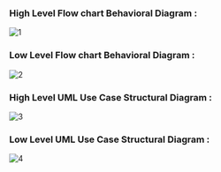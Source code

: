    ###  High Level Flow chart Behavioral Diagram :
 ![1](https://user-images.githubusercontent.com/98866993/157816512-175a7c00-e3c4-48c5-82c8-e4cbe82e1da8.png)
    
   ### Low Level Flow chart Behavioral Diagram :
 ![2](https://user-images.githubusercontent.com/98866993/157817268-67c7e941-462e-4658-ba39-1ebb7430ba9e.png)
    
   ### High Level UML Use Case Structural Diagram :
![3](https://user-images.githubusercontent.com/98866993/157818103-2dab6a64-23af-47cc-8419-c5d965bb818e.png)

  ### Low Level UML Use Case Structural Diagram :
![4](https://user-images.githubusercontent.com/98866993/157819131-c4893b9d-b2d1-412c-8aa4-b3e336db9351.png)

